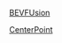 [BEVFUsion](https://drive.google.com/file/d/1NEUXAhGFWrHXAS-xjKPWTnOTGzUeiwF8/view?usp=drive_link)

[CenterPoint](https://drive.google.com/file/d/1ALjuyjYjRI7BdHBH-yUSW9Tgokr675b8/view?usp=drive_link)